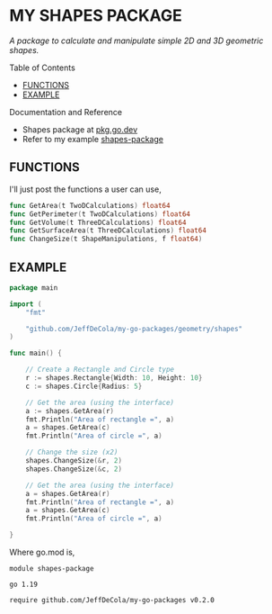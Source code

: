 # MY SHAPES PACKAGE

_A package to calculate and manipulate simple 2D and 3D geometric shapes._

Table of Contents

* [FUNCTIONS](https://github.com/JeffDeCola/my-go-packages/tree/master/geometry/shapes#functions)
* [EXAMPLE](https://github.com/JeffDeCola/my-go-packages/tree/master/geometry/shapes#example)

Documentation and Reference

* Shapes package at
  [pkg.go.dev](https://pkg.go.dev/github.com/JeffDeCola/my-go-packages/geometry/shapes)
* Refer to my example
  [shapes-package](https://github.com/JeffDeCola/my-go-examples/tree/master/functions-methods-interfaces/interfaces/shapes-package)

## FUNCTIONS

I'll just post the functions a user can use,

```go
func GetArea(t TwoDCalculations) float64
func GetPerimeter(t TwoDCalculations) float64
func GetVolume(t ThreeDCalculations) float64
func GetSurfaceArea(t ThreeDCalculations) float64
func ChangeSize(t ShapeManipulations, f float64)
```

## EXAMPLE

```go
package main

import (
    "fmt"

    "github.com/JeffDeCola/my-go-packages/geometry/shapes"
)

func main() {

    // Create a Rectangle and Circle type
    r := shapes.Rectangle{Width: 10, Height: 10}
    c := shapes.Circle{Radius: 5}

    // Get the area (using the interface)
    a := shapes.GetArea(r)
    fmt.Println("Area of rectangle =", a)
    a = shapes.GetArea(c)
    fmt.Println("Area of circle =", a)

    // Change the size (x2)
    shapes.ChangeSize(&r, 2)
    shapes.ChangeSize(&c, 2)

    // Get the area (using the interface)
    a = shapes.GetArea(r)
    fmt.Println("Area of rectangle =", a)
    a = shapes.GetArea(c)
    fmt.Println("Area of circle =", a)

}
```

Where go.mod is,

```text
module shapes-package

go 1.19

require github.com/JeffDeCola/my-go-packages v0.2.0
```
